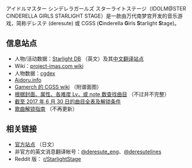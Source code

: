 アイドルマスター シンデレラガールズ スターライトステージ（IDOLM@STER CINDERELLA GIRLS STARLIGHT STAGE）是一款由万代南梦宫开发的音乐游戏，简称デレステ (deresute) 或 CGSS (**C**inderella **G**irls **S**tarlight **S**tage)。

## 信息站点
* 人物/活动数据：[Starlight DB](https://starlight.kirara.ca/) （英文）及其[中文翻译站点](https://starlight.346lab.org/)
* Wiki：[project-imas.com wiki](https://www.project-imas.com/wiki/Main_Page)
* 人物数据：[cgdex](https://cgdex.project-imas.com/)
* [Aidoru.info](https://aidoru.info/)
* [Gamerch 的 CGSS wiki](https://imascg-slstage-wiki.gamerch.com/) （附谱面图）
* [根据封面、属性、各难度 Lv，或 note 数查找曲目](https://cgss.fandom.com/zh/wiki/%E6%AD%8C%E6%9B%B2%E5%88%97%E8%A1%A8) （不过并不完整）
* [截至 2017 年 6 月 30 日的曲目全表及解锁条件](https://docs.google.com/spreadsheets/d/102N-osPWVPh83Hi_o9bSn5oxeXc1hNceOHLKv2ClwYM/edit)
* [歌曲解锁指南](https://cg-starlight-stage.tumblr.com/songs) （不再更新）

## 相关链接
* [官方站点](https://cinderella.idolmaster.jp/sl-stage/) （日文）
* 非官方的英文消息翻译帐号：[@deresute_eng](https://twitter.com/deresute_eng)、[@deresutelines](https://twitter.com/deresutelines)
* Reddit 版： [r/StarlightStage](https://www.reddit.com/r/StarlightStage/)
